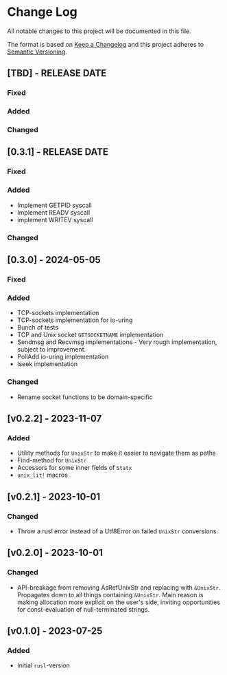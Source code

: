 # Change Log
All notable changes to this project will be documented in this file.

The format is based on [Keep a Changelog](http://keepachangelog.com/)
and this project adheres to [Semantic Versioning](http://semver.org/).
## [TBD] - RELEASE DATE
### Fixed

### Added

### Changed

## [0.3.1] - RELEASE DATE
### Fixed

### Added
- Implement GETPID syscall
- Implement READV syscall
- implement WRITEV syscall

### Changed

## [0.3.0] - 2024-05-05

### Fixed

### Added

- TCP-sockets implementation
- TCP-sockets implementation for io-uring
- Bunch of tests
- TCP and Unix socket `GETSOCKETNAME` implementation
- Sendmsg and Recvmsg implementations - Very rough implementation, subject to improvement.
- PollAdd io-uring implementation
- lseek implementation

### Changed

- Rename socket functions to be domain-specific

## [v0.2.2] - 2023-11-07
### Added
- Utility methods for `UnixStr` to make it easier to navigate them
as paths
- Find-method for `UnixStr`
- Accessors for some inner fields of `Statx`
- `unix_lit!` macros

## [v0.2.1] - 2023-10-01

### Changed
- Throw a rusl error instead of a Utf8Error on failed `UnixStr` conversions.

## [v0.2.0] - 2023-10-01

### Changed
- API-breakage from removing AsRefUnixStr and replacing with 
`&UnixStr`. Propagates down to all things containing `&UnixStr`. Main reason 
is making allocation more explicit on the user's side, inviting opportunities for 
const-evaluation of null-terminated strings.

## [v0.1.0] - 2023-07-25

### Added
- Initial `rusl`-version
